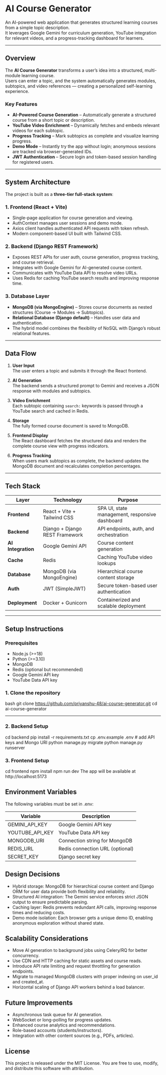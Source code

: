 # AI Course Generator

An AI-powered web application that generates structured learning courses from a simple topic description.  
It leverages Google Gemini for curriculum generation, YouTube integration for relevant videos, and a progress-tracking dashboard for learners.

---

## Overview

The **AI Course Generator** transforms a user’s idea into a structured, multi-module learning course.  
Users can enter a topic, and the system automatically generates modules, subtopics, and video references — creating a personalized self-learning experience.

### Key Features
- **AI-Powered Course Generation** – Automatically generate a structured course from a short topic or description.
- **YouTube Video Enrichment** – Dynamically fetches and embeds relevant videos for each subtopic.
- **Progress Tracking** – Mark subtopics as complete and visualize learning progress.
- **Demo Mode** – Instantly try the app without login; anonymous sessions are tracked via browser-generated IDs.
- **JWT Authentication** – Secure login and token-based session handling for registered users.

---

## System Architecture

The project is built as a **three-tier full-stack system**:

### 1. Frontend (React + Vite)
- Single-page application for course generation and viewing.
- AuthContext manages user sessions and demo mode.
- Axios client handles authenticated API requests with token refresh.
- Modern component-based UI built with Tailwind CSS.

### 2. Backend (Django REST Framework)
- Exposes REST APIs for user auth, course generation, progress tracking, and course retrieval.
- Integrates with Google Gemini for AI-generated course content.
- Communicates with YouTube Data API to resolve video URLs.
- Uses Redis for caching YouTube search results and improving response time.

### 3. Database Layer
- **MongoDB (via MongoEngine)** – Stores course documents as nested structures (Course → Modules → Subtopics).
- **Relational Database (Django default)** – Handles user data and authentication.
- The hybrid model combines the flexibility of NoSQL with Django’s robust relational features.

---

##  Data Flow

1. **User Input**  
   The user enters a topic and submits it through the React frontend.

2. **AI Generation**  
   The backend sends a structured prompt to Gemini and receives a JSON response with modules and subtopics.

3. **Video Enrichment**  
   Each subtopic containing `search:` keywords is passed through a YouTube search and cached in Redis.

4. **Storage**  
   The fully formed course document is saved to MongoDB.

5. **Frontend Display**  
   The React dashboard fetches the structured data and renders the complete course view with progress indicators.

6. **Progress Tracking**  
   When users mark subtopics as complete, the backend updates the MongoDB document and recalculates completion percentages.

---

## Tech Stack

|         Layer         |            Technology          |                   Purpose                      |
|-----------------------|--------------------------------|------------------------------------------------|
| **Frontend**          | React + Vite + Tailwind CSS    | SPA UI, state management, responsive dashboard |
| **Backend**           | Django + Django REST Framework | API endpoints, auth, and orchestration         |
| **AI Integration**    | Google Gemini API              | Course content generation                      |
| **Cache**             | Redis                          | Caching YouTube video lookups                  |
| **Database**          | MongoDB (via MongoEngine)      | Hierarchical course content storage            |
| **Auth**              | JWT (SimpleJWT)                | Secure token-based user authentication         |
| **Deployment**        | Docker + Gunicorn              | Containerized and scalable deployment          |

---

## Setup Instructions

### Prerequisites
- Node.js (>=18)
- Python (>=3.10)
- MongoDB
- Redis (optional but recommended)
- Google Gemini API key
- YouTube Data API key

### 1. Clone the repository
bash
git clone https://github.com/priyanshu-48/ai-course-generator.git
cd ai-course-generator

---

### 2. Backend Setup

cd backend
pip install -r requirements.txt
cp .env.example .env  # add API keys and Mongo URI
python manage.py migrate
python manage.py runserver

### 3. Frontend Setup
cd frontend
npm install
npm run dev
The app will be available at http://localhost:5173

## Environment Variables

The following variables must be set in .env:

Variable	            |Description                      |
---------------------|---------------------------------|
GEMINI_API_KEY	      |Google Gemini API key            |
YOUTUBE_API_KEY	   |YouTube Data API key             |
MONGODB_URI	         |Connection string for MongoDB    |
REDIS_URL	         |Redis connection URL (optional)  |
SECRET_KEY	         |Django secret key                |

## Design Decisions

   - Hybrid storage: MongoDB for hierarchical course content and Django ORM for user data provide both flexibility and reliability.
   - Structured AI integration: The Gemini service enforces strict JSON output to ensure predictable parsing.
   - Caching layer: Redis prevents redundant API calls, improving response times and reducing costs.
   - Demo mode isolation: Each browser gets a unique demo ID, enabling anonymous exploration without shared state.

## Scalability Considerations

   - Move AI generation to background jobs using Celery/RQ for better concurrency.
   - Use CDN and HTTP caching for static assets and course reads.
   - Introduce API rate limiting and request throttling for generation endpoints.
   - Migrate to managed MongoDB clusters with proper indexing on user_id and created_at.
   - Horizontal scaling of Django API workers behind a load balancer.

## Future Improvements

   - Asynchronous task queue for AI generation.
   - WebSocket or long-polling for progress updates.
   - Enhanced course analytics and recommendations.
   - Role-based accounts (students/instructors).
   - Integration with other content sources (e.g., PDFs, articles).

## License

This project is released under the MIT License.
You are free to use, modify, and distribute this software with attribution.